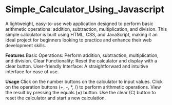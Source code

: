 # Simple_Calculator_Using_Javascript
A lightweight, easy-to-use web application designed to perform basic arithmetic operations: addition, subtraction, multiplication, and division. This simple calculator is built using HTML, CSS, and JavaScript, making it an ideal project for beginners looking to practice and enhance their web development skills.

**Features**
Basic Operations: Perform addition, subtraction, multiplication, and division.
Clear Functionality: Reset the calculator and display with a clear button.
User-friendly Interface: A straightforward and intuitive interface for ease of use.



**Usage**
Click on the number buttons on the calculator to input values.
Click on the operation buttons (+, -, *, /) to perform arithmetic operations.
View the result by pressing the equals (=) button.
Use the clear (C) button to reset the calculator and start a new calculation.

